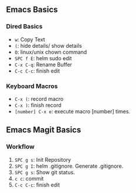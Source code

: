 ## Emacs Basics ##

### Dired Basics ###

- `w`: Copy Text
- `(`: hide details/ show details
- `O`: linux/unix chown command
- `SPC f E`: helm sudo edit
- `C-x C-q`: Rename Buffer
- `C-c C-c`: finish edit

### Keyboard Macros ###

- `C-x (`: record macro
- `C-x )`: finish record
- `[number] C-x e`: execute macro [number] times.

## Emacs Magit Basics ##

### Workflow ###

1. `SPC g s`: Init Repository
2. `SPC g I`: helm .gitignore. Generate .gitignore.
3. `SPC g s`: Show git status.
4. `c c`: commit
5. `C-c C-c`: finish edit


